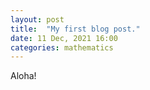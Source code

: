 ```yaml
---
layout: post
title:  "My first blog post."
date: 11 Dec, 2021 16:00
categories: mathematics
---
```

Aloha!
